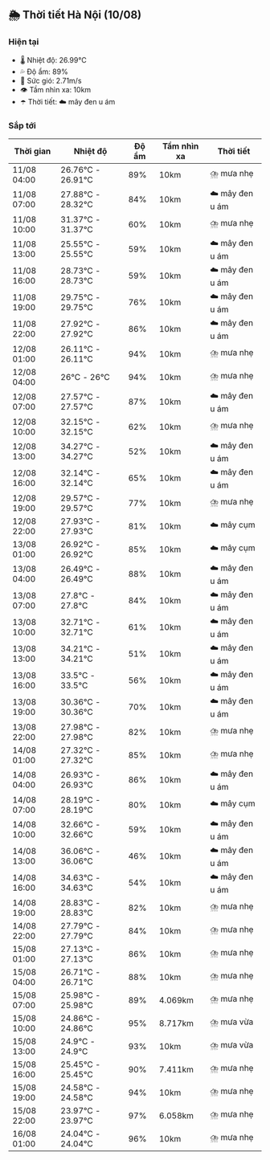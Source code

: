 ## 🌦️ Thời tiết Hà Nội (10/08)

### Hiện tại

- 🌡️ Nhiệt độ: 26.99℃
- 💦 Độ ẩm: 89%
- 💨 Sức gió: 2.71m/s
- 👁️ Tầm nhìn xa: 10km
- ☂️ Thời tiết: ☁️ mây đen u ám

### Sắp tới

| Thời gian | Nhiệt độ | Độ ẩm | Tầm nhìn xa | Thời tiết |
| --- | --- | --- | --- | --- |
| 11/08 04:00 | 26.76℃ - 26.91℃ | 89% | 10km | ⛈️ mưa nhẹ |
| 11/08 07:00 | 27.88℃ - 28.32℃ | 84% | 10km | ☁️ mây đen u ám |
| 11/08 10:00 | 31.37℃ - 31.37℃ | 60% | 10km | ⛈️ mưa nhẹ |
| 11/08 13:00 | 25.55℃ - 25.55℃ | 59% | 10km | ☁️ mây đen u ám |
| 11/08 16:00 | 28.73℃ - 28.73℃ | 59% | 10km | ☁️ mây đen u ám |
| 11/08 19:00 | 29.75℃ - 29.75℃ | 76% | 10km | ☁️ mây đen u ám |
| 11/08 22:00 | 27.92℃ - 27.92℃ | 86% | 10km | ☁️ mây đen u ám |
| 12/08 01:00 | 26.11℃ - 26.11℃ | 94% | 10km | ⛈️ mưa nhẹ |
| 12/08 04:00 | 26℃ - 26℃ | 94% | 10km | ⛈️ mưa nhẹ |
| 12/08 07:00 | 27.57℃ - 27.57℃ | 87% | 10km | ☁️ mây đen u ám |
| 12/08 10:00 | 32.15℃ - 32.15℃ | 62% | 10km | ⛈️ mưa nhẹ |
| 12/08 13:00 | 34.27℃ - 34.27℃ | 52% | 10km | ☁️ mây đen u ám |
| 12/08 16:00 | 32.14℃ - 32.14℃ | 65% | 10km | ☁️ mây đen u ám |
| 12/08 19:00 | 29.57℃ - 29.57℃ | 77% | 10km | ⛈️ mưa nhẹ |
| 12/08 22:00 | 27.93℃ - 27.93℃ | 81% | 10km | ☁️ mây cụm |
| 13/08 01:00 | 26.92℃ - 26.92℃ | 85% | 10km | ☁️ mây cụm |
| 13/08 04:00 | 26.49℃ - 26.49℃ | 88% | 10km | ☁️ mây đen u ám |
| 13/08 07:00 | 27.8℃ - 27.8℃ | 84% | 10km | ☁️ mây đen u ám |
| 13/08 10:00 | 32.71℃ - 32.71℃ | 61% | 10km | ☁️ mây đen u ám |
| 13/08 13:00 | 34.21℃ - 34.21℃ | 51% | 10km | ☁️ mây đen u ám |
| 13/08 16:00 | 33.5℃ - 33.5℃ | 56% | 10km | ☁️ mây đen u ám |
| 13/08 19:00 | 30.36℃ - 30.36℃ | 70% | 10km | ☁️ mây đen u ám |
| 13/08 22:00 | 27.98℃ - 27.98℃ | 82% | 10km | ⛈️ mưa nhẹ |
| 14/08 01:00 | 27.32℃ - 27.32℃ | 85% | 10km | ⛈️ mưa nhẹ |
| 14/08 04:00 | 26.93℃ - 26.93℃ | 86% | 10km | ☁️ mây đen u ám |
| 14/08 07:00 | 28.19℃ - 28.19℃ | 80% | 10km | ☁️ mây cụm |
| 14/08 10:00 | 32.66℃ - 32.66℃ | 59% | 10km | ☁️ mây đen u ám |
| 14/08 13:00 | 36.06℃ - 36.06℃ | 46% | 10km | ☁️ mây đen u ám |
| 14/08 16:00 | 34.63℃ - 34.63℃ | 54% | 10km | ☁️ mây đen u ám |
| 14/08 19:00 | 28.83℃ - 28.83℃ | 82% | 10km | ⛈️ mưa nhẹ |
| 14/08 22:00 | 27.79℃ - 27.79℃ | 84% | 10km | ⛈️ mưa nhẹ |
| 15/08 01:00 | 27.13℃ - 27.13℃ | 86% | 10km | ⛈️ mưa nhẹ |
| 15/08 04:00 | 26.71℃ - 26.71℃ | 88% | 10km | ⛈️ mưa nhẹ |
| 15/08 07:00 | 25.98℃ - 25.98℃ | 89% | 4.069km | ⛈️ mưa nhẹ |
| 15/08 10:00 | 24.86℃ - 24.86℃ | 95% | 8.717km | ⛈️ mưa vừa |
| 15/08 13:00 | 24.9℃ - 24.9℃ | 93% | 10km | ⛈️ mưa vừa |
| 15/08 16:00 | 25.45℃ - 25.45℃ | 90% | 7.411km | ⛈️ mưa nhẹ |
| 15/08 19:00 | 24.58℃ - 24.58℃ | 94% | 10km | ⛈️ mưa nhẹ |
| 15/08 22:00 | 23.97℃ - 23.97℃ | 97% | 6.058km | ⛈️ mưa nhẹ |
| 16/08 01:00 | 24.04℃ - 24.04℃ | 96% | 10km | ⛈️ mưa nhẹ |
